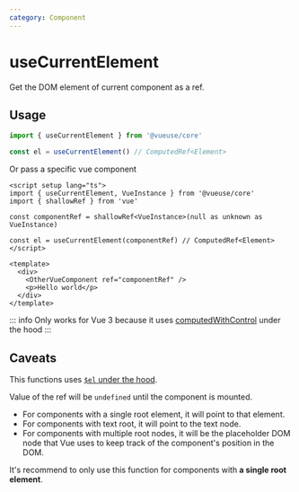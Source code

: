 ```yaml
---
category: Component
---
```


# useCurrentElement

Get the DOM element of current component as a ref.

## Usage

```ts
import { useCurrentElement } from '@vueuse/core'

const el = useCurrentElement() // ComputedRef<Element>
```

Or pass a specific vue component

```vue
<script setup lang="ts">
import { useCurrentElement, VueInstance } from '@vueuse/core'
import { shallowRef } from 'vue'

const componentRef = shallowRef<VueInstance>(null as unknown as VueInstance)

const el = useCurrentElement(componentRef) // ComputedRef<Element>
</script>

<template>
  <div>
    <OtherVueComponent ref="componentRef" />
    <p>Hello world</p>
  </div>
</template>
```

::: info
Only works for Vue 3 because it uses [computedWithControl](https://vueuse.org/shared/computedWithControl/#manual-triggering) under the hood
:::

## Caveats

This functions uses [`$el` under the hood](https://vuejs.org/api/component-instance.html#el).

Value of the ref will be `undefined` until the component is mounted.

- For components with a single root element, it will point to that element.
- For components with text root, it will point to the text node.
- For components with multiple root nodes, it will be the placeholder DOM node that Vue uses to keep track of the component's position in the DOM.

It's recommend to only use this function for components with **a single root element**.
